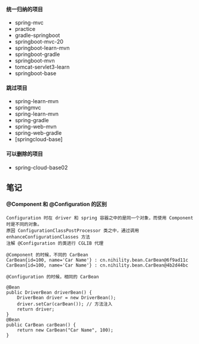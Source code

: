 #### 统一归纳的项目
- spring-mvc
- practice
- gradle-springboot
- springboot-mvc-20
- springboot-learn-mvn
- springboot-gradle
- springboot-mvn
- tomcat-servlet3-learn
- springboot-base

#### 跳过项目
- spring-learn-mvn
- springmvc
- spring-learn-mvn
- spring-gradle
- spring-web-mvn
- spring-web-gradle
- [springcloud-base]

#### 可以删除的项目
- spring-cloud-base02

## 笔记
#### @Component 和 @Configuration 的区别
```
Configuration 时在 driver 和 spring 容器之中的是同一个对象，而使用 Component 时是不同的对象。
原因 ConfigurationClassPostProcessor 类之中，通过调用 enhanceConfigurationClasses 方法
注解 @Configuration 的类进行 CGLIB 代理

@Component 的时候，不同的 CarBean
CarBean{id=100, name='Car Name'} : cn.nihility.bean.CarBean@6f9ad11c
CarBean{id=100, name='Car Name'} : cn.nihility.bean.CarBean@4b2d44bc

@Configuration 的时候，相同的 CarBean

@Bean
public DriverBean driverBean() {
    DriverBean driver = new DriverBean();
    driver.setCar(carBean()); // 方法注入
    return driver;
}
@Bean
public CarBean carBean() {
    return new CarBean("Car Name", 100);
}

```